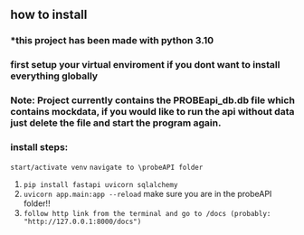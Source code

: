 ## how to install

### *this project has been made with python 3.10
### first setup your virtual enviroment if you dont want to install everything globally
### Note: Project currently contains the PROBEapi_db.db file which contains mockdata, if you would like to run the api without data just delete the file and start the program again.
### install steps: 

`start/activate venv`
`navigate to \probeAPI folder`
1. `pip install fastapi uvicorn sqlalchemy`
2. `uvicorn app.main:app --reload` make sure you are in the probeAPI folder!!
3. `follow http link from the terminal and go to /docs (probably: "http://127.0.0.1:8000/docs")`
